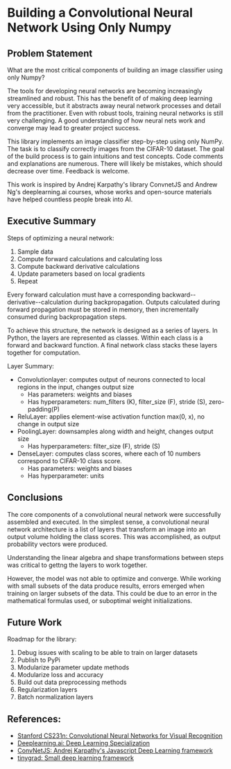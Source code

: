 # Building a Convolutional Neural Network Using Only Numpy

## Problem Statement
What are the most critical components of building an image classifier using only Numpy?

The tools for developing neural networks are becoming increasingly streamlined and robust. This has the benefit of of making deep learning very accessible, but it abstracts away neural network processes and detail from the practitioner. Even with robust tools, training neural networks is still very challenging. A good understanding of how neural nets work and converge may lead to greater project success.

This library implements an image classifier step-by-step using only NumPy. The task is to classify correctly images from the CIFAR-10 dataset. The goal of the build process is to gain intuitions and test concepts. Code comments and explanations are numerous. There will likely be mistakes, which should decrease over time. Feedback is welcome.

This work is inspired by Andrej Karpathy's library ConvnetJS and Andrew Ng's deeplearning.ai courses, whose works and open-source materials have helped countless people break into AI.

## Executive Summary
Steps of optimizing a neural network:
1. Sample data
2. Compute forward calculations and calculating loss
3. Compute backward derivative calculations
4. Update parameters based on local gradients
5. Repeat

Every forward calculation must have a corresponding backward--derivative--calculation during backpropagation. Outputs calculated during forward propagation must be stored in memory, then incrementally consumed during backpropagation steps.

To achieve this structure, the network is designed as a series of layers. In Python, the layers are represented as classes. Within each class is a forward and backward function. A final network class stacks these layers together for computation.

Layer Summary:  
- Convolutionlayer: computes output of neurons connected to local regions in the input, changes output size
    - Has parameters: weights and biases
    - Has hyperparameters: num_filters (K), filter_size (F), stride (S), zero-padding(P)
- ReluLayer: applies element-wise activation function max(0, x), no change in output size
- PoolingLayer: downsamples along width and height, changes output size
    - Has hyperparameters: filter_size (F), stride (S)
- DenseLayer: computes class scores, where each of 10 numbers correspond to CIFAR-10 class score.
    - Has parameters: weights and biases
    - Has hyperparameter: units

## Conclusions
The core components of a convolutional neural network were successfully assembled and executed. In the simplest sense, a convolutional neural network architecture is a list of layers that transform an image into an output volume holding the class scores. This was accomplished, as output probability vectors were produced.

Understanding the linear algebra and shape transformations between steps was critical to gettng the layers to work together.

However, the model was not able to optimize and converge. While working with small subsets of the data produce results, errors emerged when training on larger subsets of the data. This could be due to an error in the mathematical formulas used, or suboptimal weight initializations.

## Future Work
Roadmap for the library:
1. Debug issues with scaling to be able to train on larger datasets
1. Publish to PyPi
1. Modularize parameter update methods
1. Modularize loss and accuracy 
1. Build out data preprocessing methods
1. Regularization layers
1. Batch normalization layers

## References:
- [Stanford CS231n: Convolutional Neural Networks for Visual Recognition](https://cs231n.github.io/convolutional-networks/)
- [Deeplearning.ai: Deep Learning Specialization](https://www.deeplearning.ai/deep-learning-specialization/)
- [ConvNetJS: Andrej Karpathy's Javascript Deep Learning framework](https://cs.stanford.edu/people/karpathy/convnetjs/)
- [tinygrad: Small deep learning framework](https://github.com/geohot/tinygrad)
